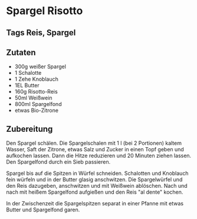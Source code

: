 # Spargel Risotto

## Tags Reis, Spargel

## Zutaten

- 300g weißer Spargel
- 1 Schalotte
- 1 Zehe Knoblauch
- 1EL Butter
- 160g Risotto-Reis
- 50ml Weißwein
- 800ml Spargelfond
- etwas Bio-Zitrone

## Zubereitung

Den Spargel schälen. Die Spargelschalen mit 1 l (bei 2 Portionen) kaltem Wasser, Saft der Zitrone, etwas Salz und Zucker in einen Topf geben und aufkochen lassen. Dann die Hitze reduzieren und 20 Minuten ziehen lassen. Den Spargelfond durch ein Sieb passieren.

Spargel bis auf die Spitzen in Würfel schneiden. Schalotten und Knoblauch fein würfeln und in der Butter glasig anschwitzen. Die Spargelwürfel und den Reis dazugeben, anschwitzen und mit Weißwein ablöschen. Nach und nach mit heißem Spargelfond aufgießen und den Reis "al dente" kochen.

In der Zwischenzeit die Spargelspitzen separat in einer Pfanne mit etwas Butter und Spargelfond garen.
